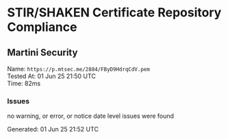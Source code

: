 # STIR/SHAKEN Certificate Repository Compliance

## Martini Security

Name: `https://p.mtsec.me/2884/FByD9HdrqCdV.pem`\
Tested At: 01 Jun 25 21:50 UTC\
Time: 82ms

### Issues

no warning, or error, or notice date level issues were found

Generated: 01 Jun 25 21:52 UTC